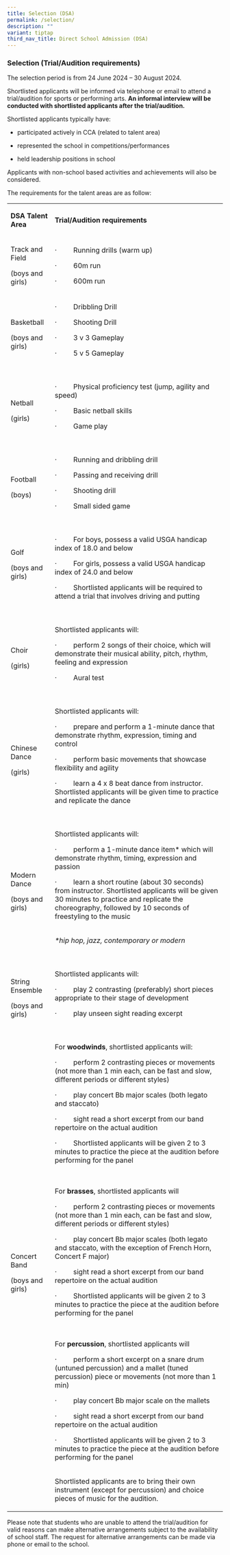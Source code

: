 ```yaml
---
title: Selection (DSA)
permalink: /selection/
description: ""
variant: tiptap
third_nav_title: Direct School Admission (DSA)
---
```

<h3><strong>Selection (Trial/Audition requirements)</strong></h3>
<p>The selection period is from 24 June 2024 – 30 August 2024.</p>
<p>Shortlisted applicants will be informed via telephone or email to attend
a trial/audition for sports or performing arts. <strong>An informal interview will be conducted with shortlisted applicants after the trial/audition.</strong>
</p>
<p>Shortlisted applicants typically have:</p>
<ul data-tight="true" class="tight">
<li>
<p>participated actively in CCA (related to talent area)</p>
</li>
<li>
<p>represented the school in competitions/performances</p>
</li>
<li>
<p>held leadership positions in school</p>
</li>
</ul>
<p>Applicants with non-school based activities and achievements will also
be considered.</p>
<p>The requirements for the talent areas are as follow:</p>
<table style="minWidth: 50px">
<colgroup>
<col>
<col>
</colgroup>
<tbody>
<tr>
<td rowspan="1" colspan="1">
<p><strong>DSA Talent Area</strong>
</p>
</td>
<td rowspan="1" colspan="1">
<p><strong>Trial/Audition requirements &nbsp;</strong>
</p>
<p></p>
</td>
</tr>
<tr>
<td rowspan="1" colspan="1">
<p>Track and Field</p>
<p>(boys and girls)</p>
<p></p>
</td>
<td rowspan="1" colspan="1">
<p>·&nbsp;&nbsp;&nbsp;&nbsp;&nbsp;&nbsp;&nbsp;&nbsp; Running drills (warm
up)</p>
<p>·&nbsp;&nbsp;&nbsp;&nbsp;&nbsp;&nbsp;&nbsp;&nbsp; 60m run</p>
<p>·&nbsp;&nbsp;&nbsp;&nbsp;&nbsp;&nbsp;&nbsp;&nbsp; 600m run</p>
</td>
</tr>
<tr>
<td rowspan="1" colspan="1">
<p>Basketball</p>
<p>(boys and girls)&nbsp;</p>
<p></p>
</td>
<td rowspan="1" colspan="1">
<p>·&nbsp;&nbsp;&nbsp;&nbsp;&nbsp;&nbsp;&nbsp;&nbsp; Dribbling Drill</p>
<p>·&nbsp;&nbsp;&nbsp;&nbsp;&nbsp;&nbsp;&nbsp;&nbsp; Shooting Drill</p>
<p>·&nbsp;&nbsp;&nbsp;&nbsp;&nbsp;&nbsp;&nbsp;&nbsp; 3 v 3 Gameplay</p>
<p>·&nbsp;&nbsp;&nbsp;&nbsp;&nbsp;&nbsp;&nbsp;&nbsp; 5 v 5 Gameplay
<br>
<br>
</p>
</td>
</tr>
<tr>
<td rowspan="1" colspan="1">
<p>Netball</p>
<p>(girls)</p>
<p></p>
</td>
<td rowspan="1" colspan="1">
<p>·&nbsp;&nbsp;&nbsp;&nbsp;&nbsp;&nbsp;&nbsp;&nbsp; Physical proficiency
test (jump, agility and speed)</p>
<p>·&nbsp;&nbsp;&nbsp;&nbsp;&nbsp;&nbsp;&nbsp;&nbsp; Basic netball skills</p>
<p>·&nbsp;&nbsp;&nbsp;&nbsp;&nbsp;&nbsp;&nbsp;&nbsp; Game play&nbsp;
<br>
<br>
</p>
</td>
</tr>
<tr>
<td rowspan="1" colspan="1">
<p>Football</p>
<p>(boys)</p>
<p></p>
</td>
<td rowspan="1" colspan="1">
<p>·&nbsp;&nbsp;&nbsp;&nbsp;&nbsp;&nbsp;&nbsp;&nbsp; Running and dribbling
drill</p>
<p>·&nbsp;&nbsp;&nbsp;&nbsp;&nbsp;&nbsp;&nbsp;&nbsp; Passing and receiving
drill</p>
<p>·&nbsp;&nbsp;&nbsp;&nbsp;&nbsp;&nbsp;&nbsp;&nbsp; Shooting drill</p>
<p>·&nbsp;&nbsp;&nbsp;&nbsp;&nbsp;&nbsp;&nbsp;&nbsp; Small sided game
<br>
<br>
</p>
</td>
</tr>
<tr>
<td rowspan="1" colspan="1">
<p>Golf</p>
<p>(boys and girls)</p>
<p></p>
<p>&nbsp;</p>
</td>
<td rowspan="1" colspan="1">
<p>·&nbsp;&nbsp;&nbsp;&nbsp;&nbsp;&nbsp;&nbsp;&nbsp; For boys, possess a
valid USGA handicap index of 18.0 and below</p>
<p>·&nbsp;&nbsp;&nbsp;&nbsp;&nbsp;&nbsp;&nbsp;&nbsp; For girls, possess a
valid USGA handicap index of 24.0 and below</p>
<p>·&nbsp;&nbsp;&nbsp;&nbsp;&nbsp;&nbsp;&nbsp;&nbsp; Shortlisted applicants
will be required to attend a trial that involves driving and putting&nbsp;
<br>&nbsp;</p>
</td>
</tr>
<tr>
<td rowspan="1" colspan="1">
<p>Choir</p>
<p>(girls)</p>
<p></p>
</td>
<td rowspan="1" colspan="1">
<p>Shortlisted applicants will:</p>
<p>·&nbsp;&nbsp;&nbsp;&nbsp;&nbsp;&nbsp;&nbsp;&nbsp; perform 2 songs of their
choice, which will demonstrate their musical ability, pitch, rhythm, feeling
and expression</p>
<p>·&nbsp;&nbsp;&nbsp;&nbsp;&nbsp;&nbsp;&nbsp;&nbsp; Aural test
<br>
<br>
</p>
</td>
</tr>
<tr>
<td rowspan="1" colspan="1">
<p>Chinese Dance</p>
<p>(girls)</p>
<p></p>
</td>
<td rowspan="1" colspan="1">
<p>Shortlisted applicants will:</p>
<p>·&nbsp;&nbsp;&nbsp;&nbsp;&nbsp;&nbsp;&nbsp;&nbsp; prepare and perform
a 1-minute dance that demonstrate rhythm, expression, timing and control</p>
<p>·&nbsp;&nbsp;&nbsp;&nbsp;&nbsp;&nbsp;&nbsp;&nbsp; perform basic movements
that showcase flexibility and agility</p>
<p>·&nbsp;&nbsp;&nbsp;&nbsp;&nbsp;&nbsp;&nbsp;&nbsp; learn a 4 x 8 beat dance
from instructor. Shortlisted applicants will be given time to practice
and replicate the dance &nbsp;
<br>
<br>
</p>
</td>
</tr>
<tr>
<td rowspan="1" colspan="1">
<p>Modern Dance</p>
<p>(boys and girls)</p>
<p></p>
</td>
<td rowspan="1" colspan="1">
<p>Shortlisted applicants will:</p>
<p>·&nbsp;&nbsp;&nbsp;&nbsp;&nbsp;&nbsp;&nbsp;&nbsp; perform a 1-minute dance
item* which will demonstrate rhythm, timing, expression and passion</p>
<p>·&nbsp;&nbsp;&nbsp;&nbsp;&nbsp;&nbsp;&nbsp;&nbsp; learn a short routine
(about 30 seconds) from instructor. Shortlisted applicants will be given
30 minutes to practice and replicate the choreography, followed by 10 seconds
of freestyling to the music
<br>
<br>
</p>
<p><em>*hip hop, jazz, contemporary or modern<br><br></em>
</p>
<p></p>
</td>
</tr>
<tr>
<td rowspan="1" colspan="1">
<p>String Ensemble</p>
<p>(boys and girls)</p>
<p></p>
</td>
<td rowspan="1" colspan="1">
<p>Shortlisted applicants will:</p>
<p>·&nbsp;&nbsp;&nbsp;&nbsp;&nbsp;&nbsp;&nbsp;&nbsp; play 2 contrasting (preferably)
short pieces appropriate to their stage of development</p>
<p>·&nbsp;&nbsp;&nbsp;&nbsp;&nbsp;&nbsp;&nbsp;&nbsp; play unseen sight reading
excerpt
<br>
<br>
</p>
</td>
</tr>
<tr>
<td rowspan="1" colspan="1">
<p>Concert Band</p>
<p>(boys and girls)</p>
<p></p>
</td>
<td rowspan="1" colspan="1">
<p>For <strong>woodwinds</strong>,<strong> </strong>shortlisted applicants
will: &nbsp;</p>
<p>·&nbsp;&nbsp;&nbsp;&nbsp;&nbsp;&nbsp;&nbsp;&nbsp; perform 2 contrasting
pieces or movements (not more than 1 min each, can be fast and slow, different
periods or different styles)</p>
<p>·&nbsp;&nbsp;&nbsp;&nbsp;&nbsp;&nbsp;&nbsp;&nbsp; play concert Bb major
scales (both legato and staccato)</p>
<p>·&nbsp;&nbsp;&nbsp;&nbsp;&nbsp;&nbsp;&nbsp;&nbsp; sight read a short excerpt
from our band repertoire on the actual audition</p>
<p>·&nbsp;&nbsp;&nbsp;&nbsp;&nbsp;&nbsp;&nbsp;&nbsp; Shortlisted applicants
will be given 2 to 3 minutes to practice the piece at the audition before
performing for the panel</p>
<p>&nbsp;</p>
<p>For <strong>brasses</strong>, shortlisted applicants will</p>
<p>·&nbsp;&nbsp;&nbsp;&nbsp;&nbsp;&nbsp;&nbsp;&nbsp; perform 2 contrasting
pieces or movements (not more than 1 min each, can be fast and slow, different
periods or different styles)</p>
<p>·&nbsp;&nbsp;&nbsp;&nbsp;&nbsp;&nbsp;&nbsp;&nbsp; play concert Bb major
scales (both legato and staccato, with the exception of French Horn, Concert
F major)</p>
<p>·&nbsp;&nbsp;&nbsp;&nbsp;&nbsp;&nbsp;&nbsp;&nbsp; sight read a short excerpt
from our band repertoire on the actual audition</p>
<p>·&nbsp;&nbsp;&nbsp;&nbsp;&nbsp;&nbsp;&nbsp;&nbsp; Shortlisted applicants
will be given 2 to 3 minutes to practice the piece at the audition before
performing for the panel</p>
<p>&nbsp;</p>
<p>For <strong>percussion</strong>, shortlisted applicants will</p>
<p>·&nbsp;&nbsp;&nbsp;&nbsp;&nbsp;&nbsp;&nbsp;&nbsp; perform a short excerpt
on a snare drum (untuned percussion) and a mallet (tuned percussion) piece
or movements (not more than 1 min)</p>
<p>·&nbsp;&nbsp;&nbsp;&nbsp;&nbsp;&nbsp;&nbsp;&nbsp; play concert Bb major
scale on the mallets</p>
<p>·&nbsp;&nbsp;&nbsp;&nbsp;&nbsp;&nbsp;&nbsp;&nbsp; sight read a short excerpt
from our band repertoire on the actual audition &nbsp;</p>
<p>·&nbsp;&nbsp;&nbsp;&nbsp;&nbsp;&nbsp;&nbsp;&nbsp; Shortlisted applicants
will be given 2 to 3 minutes to practice the piece at the audition before
performing for the panel
<br>
<br>
</p>
<p>Shortlisted applicants are to bring their own instrument (except for percussion)
and choice pieces of music for the audition.</p>
<p></p>
</td>
</tr>
</tbody>
</table>
<p>Please note that students who are unable to attend the trial/audition
for valid reasons can make alternative arrangements subject to the availability
of school staff. The request for alternative arrangements can be made via
phone or email to the school.</p>